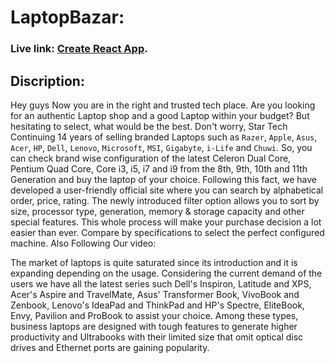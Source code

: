 # LaptopBazar:

### Live link: [Create React App](https://laptopbazar.netlify.app/).

## Discription: 

Hey guys Now you are in the right and trusted tech place. Are you looking for an authentic Laptop shop and a good Laptop within your budget? But hesitating to select, what would be the best. Don't worry, Star Tech Continuing 14 years of selling branded Laptops such as `Razer`, `Apple`, `Asus`, `Acer`, `HP`, `Dell`, `Lenovo`, `Microsoft`, `MSI`, `Gigabyte`, `i-Life` and `Chuwi`. So, you can check brand wise configuration of the latest Celeron Dual Core, Pentium Quad Core, Core i3, i5, i7 and i9 from the 8th, 9th, 10th and 11th Generation and buy the laptop of your choice. Following this fact, we have developed a user-friendly official site where you can search by alphabetical order, price, rating. The newly introduced filter option allows you to sort by size, processor type, generation, memory & storage capacity and other special features. This whole process will make your purchase decision a lot easier than ever. Compare by specifications to select the perfect configured machine. Also Following Our video:

The market of laptops is quite saturated since its introduction and it is expanding depending on the usage. Considering the current demand of the users we have all the latest series such Dell's Inspiron, Latitude and XPS, Acer's Aspire and TravelMate, Asus' Transformer Book, VivoBook and Zenbook, Lenovo's IdeaPad and ThinkPad and HP's Spectre, EliteBook, Envy, Pavilion and ProBook to assist your choice. Among these types, business laptops are designed with tough features to generate higher productivity and Ultrabooks with their limited size that omit optical disc drives and Ethernet ports are gaining popularity.
